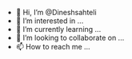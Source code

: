 - 👋 Hi, I’m @Dineshsahteli
- 👀 I’m interested in ...
- 🌱 I’m currently learning ...
- 💞️ I’m looking to collaborate on ...
- 📫 How to reach me ...

<!---
Dineshsahteli/Dineshsahteli is a ✨ special ✨ repository because its `README.md` (this file) appears on your GitHub profile.
You can click the Preview link to take a look at your changes.
--->

